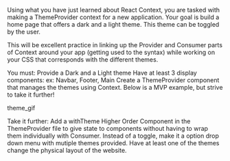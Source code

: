 Using what you have just learned about React Context, you are tasked with making a ThemeProvider context for a new application. Your goal is build a home page that offers a dark and a light theme. This theme can be toggled by the user.

This will be excellent practice in linking up the Provider and Consumer parts of Context around your app (getting used to the syntax) while working on your CSS that corresponds with the different themes.

You must:
Provide a Dark and a Light theme
Have at least 3 display components:
ex: Navbar, Footer, Main
Create a ThemeProvider component that manages the themes using Context.
Below is a MVP example, but strive to take it further!

theme_gif

Take it further:
Add a withTheme Higher Order Component in the ThemeProvider file to give state to components without having to wrap them individually with Consumer.
Instead of a toggle, make it a option drop down menu with mutiple themes provided.
Have at least one of the themes change the physical layout of the website.
